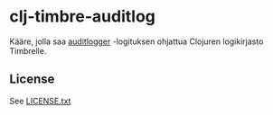 # clj-timbre-auditlog

Kääre, jolla saa [auditlogger](https://github.com/Opetushallitus/auditlogger) -logituksen
ohjattua Clojuren logikirjasto Timbrelle.

## License

See [LICENSE.txt](LICENSE.txt)
